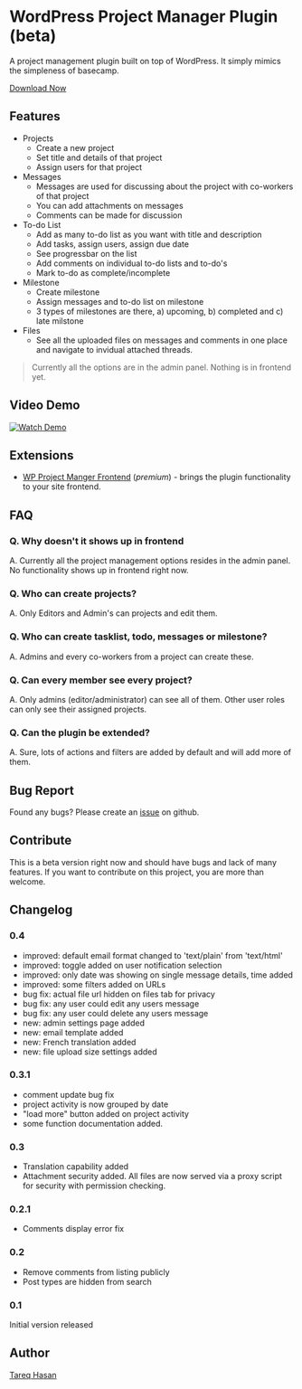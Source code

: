 # WordPress Project Manager Plugin (beta)
A project management plugin built on top of WordPress. It simply mimics the simpleness of basecamp.

[Download Now](http://wordpress.org/extend/plugins/wedevs-project-manager/)

## Features
 - Projects
   - Create a new project
   - Set title and details of that project
   - Assign users for that project
 - Messages
   - Messages are used for discussing about the project with co-workers of  that project
   - You can add attachments on messages
   - Comments can be made for discussion
 - To-do List
   - Add as many to-do list as you want with title and description
   - Add tasks, assign users, assign due date
   - See progressbar on the list
   - Add comments on individual to-do lists and to-do's
   - Mark to-do as complete/incomplete
 - Milestone
   - Create milestone
   - Assign messages and to-do list on milestone
   - 3 types of milestones are there, a) upcoming, b) completed and c) late milstone
 - Files
   - See all the uploaded files on messages and comments in one place and navigate to invidual attached threads.
   

> Currently all the options are in the
> admin panel. Nothing is in frontend
> yet.

  
## Video Demo
[![Watch Demo][1]][2]

## Extensions
* [WP Project Manger Frontend](http://wedevs.com/plugin/wp-project-manager-frontend/) (*premium*) - brings the plugin functionality to your site frontend.

## FAQ
### Q. Why doesn't it shows up in frontend
A. Currently all the project management options resides in the admin panel. No functionality shows up in frontend right now.

### Q. Who can create projects?
A. Only Editors and Admin's can projects and edit them.

### Q. Who can create tasklist, todo, messages or milestone?
A. Admins and every co-workers from a project can create these.

### Q. Can every member see every project?
A. Only admins (editor/administrator) can see all of them. Other user roles can only see their assigned projects.

### Q. Can the plugin be extended?
A. Sure, lots of actions and filters are added by default and will add more of them.

## Bug Report
Found any bugs? Please create an [issue](https://github.com/tareq1988/wp-project-manager/issues) on github.

## Contribute
This is a beta version right now and should have bugs and lack of many features. If you want to contribute on this project, you are more than welcome. 

## Changelog

### 0.4

* improved: default email format changed to 'text/plain' from 'text/html'
* improved: toggle added on user notification selection
* improved: only date was showing on single message details, time added
* improved: some filters added on URLs
* bug fix: actual file url hidden on files tab for privacy
* bug fix: any user could edit any users message
* bug fix: any user could delete any users message
* new: admin settings page added
* new: email template added
* new: French translation added
* new: file upload size settings added

### 0.3.1

* comment update bug fix
* project activity is now grouped by date
* "load more" button added on project activity
* some function documentation added.

### 0.3

* Translation capability added
* Attachment security added. All files are now served via a proxy script
  for security with permission checking.

### 0.2.1

* Comments display error fix

### 0.2 

* Remove comments from listing publicly
* Post types are hidden from search

### 0.1
Initial version released


## Author
[Tareq Hasan](http://tareq.wedevs.com)

[1]: http://i.imm.io/MOeu.png
[2]: http://www.youtube.com/watch?v=lR61ARrGb28
